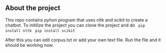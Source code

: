 ## About the project

This repo contains pyhon program that uses nltk and scikit to create a chatbot. To initilize the project you can clone the project and do
` pip install nltk`
` pip install scikit`

After this you can edit corpus.txt or add your own text file. Run the file and it should be working now.

